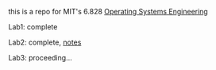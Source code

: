 this is a repo for MIT's 6.828 [Operating Systems Engineering](https://pdos.csail.mit.edu/6.828/2018/schedule.html)

Lab1: complete

Lab2: complete, [notes](./notes/lab2.md)

Lab3: proceeding...